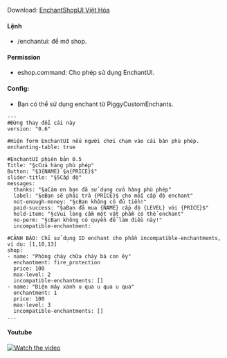 Download: <a href="https://github.com/GamerSoiCon/EnchantShopUIVN/releases">EnchantShopUI Việt Hóa</a>

#### Lệnh
+ /enchantui: để mở shop.

#### Permission
+ eshop.command: Cho phép sử dụng EnchantUI.

#### Config:
+ Bạn có thể sử dụng enchant từ PiggyCustomEnchants.
```
---
#Đừng thay đổi cái này
version: "0.6"

#Hiện form EnchantUI nếu người chơi chạm vào cái bàn phù phép.
enchanting-table: true

#EnchantUI phiên bản 0.5
Title: "§cCửa hàng phù phép"
Button: "§3{NAME} §a{PRICE}$"
slider-title: "§5Cấp độ"
messages:
  thanks: "§aCảm ơn bạn đã sử dụng cửa hàng phù phép"
  label: "§eBạn sẽ phải trả {PRICE}$ cho mỗi cấp độ enchant"
  not-enough-money: "§cBạn không có đủ tiền!"
  paid-success: "§aBạn đã mua {NAME} cấp độ {LEVEL} với {PRICE}$"
  hold-item: "§cVui lòng cầm một vật phẩm có thể enchant"
  no-perm: "§cBạn không có quyền để làm điều này!"
  incompatible-enchantment:
  
#CẢNH BÁO: Chỉ sử dụng ID enchant cho phần incompatible-enchantments, ví dụ: [1,10,13]
shop:	
- name: "Phòng cháy chữa cháy bà con êy"
  enchantment: fire_protection
  price: 100
  max-level: 2
  incompatible-enchantments: []
- name: "Điện máy xanh u qua u qua u qua"
  enchantment: 1
  price: 100
  max-level: 3
  incompatible-enchantments: []
...
```

#### Youtube
[![Watch the video](https://img.youtube.com/vi/fn9iZL0q5yk/maxresdefault.jpg)](https://youtu.be/fn9iZL0q5yk)
